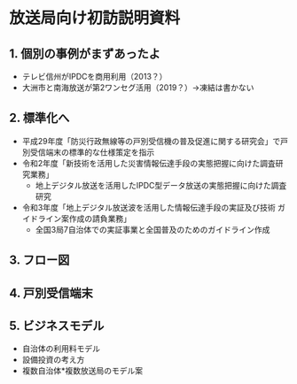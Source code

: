 # 放送局向け初訪説明資料

## 1. 個別の事例がまずあったよ

* テレビ信州がIPDCを商用利用（2013？）
* 大洲市と南海放送が第2ワンセグ活用（2019？）→凍結は書かない

## 2. 標準化へ
* 平成29年度「防災行政無線等の戸別受信機の普及促進に関する研究会」で戸別受信端末の標準的な仕様策定を指示 
* 令和2年度「新技術を活用した災害情報伝達手段の実態把握に向けた調査研究業務」  
    * 地上デジタル放送を活用したIPDC型データ放送の実態把握に向けた調査研究
* 令和3年度「地上デジタル放送波を活用した情報伝達手段の実証及び技術 ガイドライン案作成の請負業務」
    * 全国3局7自治体での実証事業と全国普及のためのガイドライン作成

## 3. フロー図

## 4. 戸別受信端末


## 5. ビジネスモデル
* 自治体の利用料モデル
* 設備投資の考え方
* 複数自治体*複数放送局のモデル案